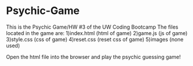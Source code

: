 # Psychic-Game

This is the Psychic Game/HW #3 of the UW Coding Bootcamp
The files located in the game are:
1)index.html (html of game)
2)game.js (js of game)
3)style.css (css of game)
4)reset.css (reset css of game)
5)images (none used)

Open the html file into the browser and play the psychic guessing game!
